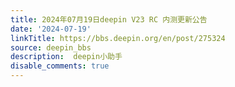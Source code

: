```yaml
---
title: 2024年07月19日deepin V23 RC 内测更新公告
date: '2024-07-19'
linkTitle: https://bbs.deepin.org/en/post/275324
source: deepin_bbs
description:  deepin小助手 
disable_comments: true
---
```


